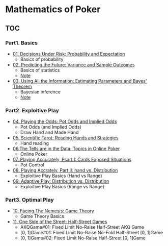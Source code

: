 # Mathematics of Poker

## TOC

### Part1. Basics

- [01. Decisions Under Risk: Probability and Expectation](chapter01/main.md)
  - Basics of probability
- [02. Predicting the Future: Variance and Sample Outcomes](chapter02/main.md)
  - Basics of statistics
  - [Note](chapter02/note.md)
- [03. Using All the Information: Estimating Parameters and Bayes' Theorem](chapter03/main.md)
  - Bayesian inference
  - [Note](chapter03/note.md)

### Part2. Exploitive Play

- [04. Playing the Odds: Pot Odds and Implied Odds](chapter04/main.md)
  - Pot Odds (and Implied Odds)
  - Draw Hand and Made Hand
- [05. Scientific Tarot: Reading Hands and Strategies](chapter05/main.md)
  - Hand reading
- [06.The Tells are in the Data: Topics in Online Poker](chapter06/main.md)
  - Online Poker
- [07. Playing Accurately, Psart I: Cards Exposed Situations](chapter07/main.md)
  - Pot Control
- [08. Playing Accrately, Part Ⅱ: hand vs. Distribution](chapter08/main.md)
  - Exploitive Play Basics (Hand vs Range)
- [09. Adaptive Play: Distribution vs. Distribution](chapter09/main.md)
  - Exploitive Play Basics (Range vs Range)

### Part3. Optimal Play

- [10. Facing The Nemesis: Game Theory](chapter10/main.md)
  - Game Theory Basics
- [11. One Side of the Street: Half-Street Games](chapter11/main.md)
  - AKQGame#01: Fixed Limit No-Raise Half-Street AKQ Game
  - \[0, 1\]Game#01: Fixed Limit No-Raise No-Fold Half-Street \[0, 1\]Game
  - \[0, 1\]Game#02: Fixed Limit No-Raise Half-Street \[0, 1\]Game
